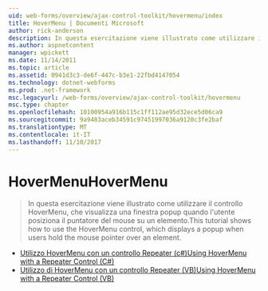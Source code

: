 ```yaml
---
uid: web-forms/overview/ajax-control-toolkit/hovermenu/index
title: HoverMenu | Documenti Microsoft
author: rick-anderson
description: In questa esercitazione viene illustrato come utilizzare il controllo HoverMenu, che visualizza una finestra popup quando l'utente posiziona il puntatore del mouse su un elemento.
ms.author: aspnetcontent
manager: wpickett
ms.date: 11/14/2011
ms.topic: article
ms.assetid: 0941d3c3-de6f-447c-b3e1-22fbd4147054
ms.technology: dotnet-webforms
ms.prod: .net-framework
msc.legacyurl: /web-forms/overview/ajax-control-toolkit/hovermenu
msc.type: chapter
ms.openlocfilehash: 10100954a916b115c1ff112ae95d32ece5d06ca9
ms.sourcegitcommit: 9a9483aceb34591c97451997036a9120c3fe2baf
ms.translationtype: MT
ms.contentlocale: it-IT
ms.lasthandoff: 11/10/2017
---
```

<a name="hovermenu"></a><span data-ttu-id="3c2ae-103">HoverMenu</span><span class="sxs-lookup"><span data-stu-id="3c2ae-103">HoverMenu</span></span>
====================
> <span data-ttu-id="3c2ae-104">In questa esercitazione viene illustrato come utilizzare il controllo HoverMenu, che visualizza una finestra popup quando l'utente posiziona il puntatore del mouse su un elemento.</span><span class="sxs-lookup"><span data-stu-id="3c2ae-104">This tutorial shows how to use the HoverMenu control, which displays a popup when users hold the mouse pointer over an element.</span></span>


- [<span data-ttu-id="3c2ae-105">Utilizzo HoverMenu con un controllo Repeater (c#)</span><span class="sxs-lookup"><span data-stu-id="3c2ae-105">Using HoverMenu with a Repeater Control (C#)</span></span>](using-hovermenu-with-a-repeater-control-cs.md)
- [<span data-ttu-id="3c2ae-106">Utilizzo di HoverMenu con un controllo Repeater (VB)</span><span class="sxs-lookup"><span data-stu-id="3c2ae-106">Using HoverMenu with a Repeater Control (VB)</span></span>](using-hovermenu-with-a-repeater-control-vb.md)
